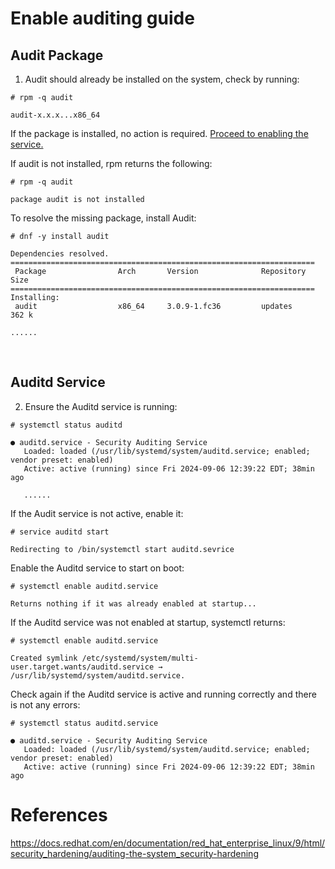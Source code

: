 # Enable auditing guide

## Audit Package

1. Audit should already be installed on the system, check by running:
```
# rpm -q audit

audit-x.x.x...x86_64
```
If the package is installed, no action is required. <a href="#auditd-service">Proceed to enabling the service.</a>
<br>

If audit is not installed, rpm returns the following:
```
# rpm -q audit

package audit is not installed
```

To resolve the missing package, install Audit:
```
# dnf -y install audit

Dependencies resolved.
====================================================================
 Package                Arch       Version              Repository       Size
====================================================================
Installing:
 audit                  x86_64     3.0.9-1.fc36         updates          362 k

......
```
<br>

## Auditd Service

2. Ensure the Auditd service is running:
```
# systemctl status auditd

● auditd.service - Security Auditing Service
   Loaded: loaded (/usr/lib/systemd/system/auditd.service; enabled; vendor preset: enabled)
   Active: active (running) since Fri 2024-09-06 12:39:22 EDT; 38min ago

   ......
```

If the Audit service is not active, enable it:
```
# service auditd start

Redirecting to /bin/systemctl start auditd.sevrice
```

Enable the Auditd service to start on boot:
```
# systemctl enable auditd.service

Returns nothing if it was already enabled at startup...
```

If the Auditd service was not enabled at startup, systemctl returns:
```
# systemctl enable auditd.service

Created symlink /etc/systemd/system/multi-user.target.wants/auditd.service → /usr/lib/systemd/system/auditd.service.
```

Check again if the Auditd service is active and running correctly and there is not any errors:
```
# systemctl status auditd.service

● auditd.service - Security Auditing Service
   Loaded: loaded (/usr/lib/systemd/system/auditd.service; enabled; vendor preset: enabled)
   Active: active (running) since Fri 2024-09-06 12:39:22 EDT; 38min ago
```

# References

https://docs.redhat.com/en/documentation/red_hat_enterprise_linux/9/html/security_hardening/auditing-the-system_security-hardening
